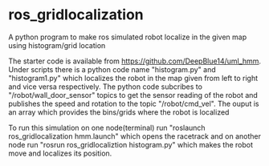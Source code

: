 # ros_gridlocalization
A python program to make ros simulated robot localize in the given map using histogram/grid location

The starter code is available from https://github.com/DeepBlue14/uml_hmm. Under scripts there is a python code name "histogram.py" and "histogram1.py" which localizes the robot in the map given from left to right and vice versa respectively. The python code subcribes to "/robot/wall_door_sensor" topics to get the sensor reading of the robot and publishes the speed and rotation to the topic "/robot/cmd_vel". The ouput is an array which provides the bins/grids where the robot is localized

To run this simulation on one node(terminal) run "roslaunch ros_gridlocalization hmm.launch" which opens the racetrack and on another node run "rosrun ros_gridlocaliztion histogram.py" which makes the robot move and localizes its position.
